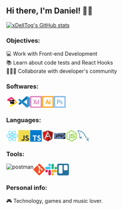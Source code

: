## Hi there, I'm Daniel! 👋🏼

[![xDellTog's GitHub stats](https://github-readme-stats.vercel.app/api?username=xdelltog&count_private=true&show_icons=true&hide=stars,prs,issues&include_all_commits=true)](https://github.com/xdelltog)

### Objectives: 
💻 Work with Front-end Development <br>
📚 Learn about code tests and React Hooks <br>
👨🏻‍💻 Collaborate with developer's community

### Softwares:
<div style="display: flex; align-items: center;">
  <img title="JetBrains" height="32"  alt="jetbrains"
       src="https://raw.githubusercontent.com/devicons/devicon/master/icons/jetbrains/jetbrains-original.svg">
  <img title="VSCode" height="32"  alt="vscode"
       src="https://raw.githubusercontent.com/devicons/devicon/master/icons/vscode/vscode-original.svg">
  <img title="Adobe XD" height="32"  alt="adobexd"
       src="https://raw.githubusercontent.com/devicons/devicon/master/icons/xd/xd-line.svg">
  <img title="Adobe Illustrator" height="32"  alt="adobeillustrator"
       src="https://raw.githubusercontent.com/devicons/devicon/master/icons/illustrator/illustrator-line.svg">
  <img title="Adobe Photoshop" height="32"  alt="adobephotoshop"
       src="https://raw.githubusercontent.com/devicons/devicon/master/icons/photoshop/photoshop-line.svg">
</div>

### Languages:
<div style="display: flex; align-items: center;">
  <img title="React JS" height="32"  alt="react"
       src="https://raw.githubusercontent.com/devicons/devicon/master/icons/react/react-original.svg">
  <img title="Javascript" height="32"  alt="js"
       src="https://raw.githubusercontent.com/devicons/devicon/master/icons/javascript/javascript-original.svg">
  <img title="Typescript" height="32"  alt="ts"
       src="https://raw.githubusercontent.com/devicons/devicon/master/icons/typescript/typescript-original.svg">
  <img title="Angular" height="32"  alt="angular"
       src="https://raw.githubusercontent.com/devicons/devicon/master/icons/angularjs/angularjs-original.svg">
  <img title="PHP" height="32"  alt="php"
       src="https://raw.githubusercontent.com/devicons/devicon/master/icons/php/php-original.svg">
  <img title="NodeJS" height="32"  alt="nodejs"
       src="https://raw.githubusercontent.com/devicons/devicon/master/icons/nodejs/nodejs-original.svg">
  <img title="MySQL" height="32"  alt="mysql"
       src="https://raw.githubusercontent.com/devicons/devicon/master/icons/mysql/mysql-original.svg">
</div>

### Tools:
<div style="display: flex; align-items: center;">
  <img title="postman" height="32"  alt="postman"
       src="https://user-images.githubusercontent.com/2676579/34940598-17cc20f0-f9be-11e7-8c6d-f0190d502d64.png">
  <img title="git" height="32"  alt="git"
       src="https://raw.githubusercontent.com/devicons/devicon/master/icons/git/git-original.svg">
  <img title="slack" height="32"  alt="slack"
       src="https://raw.githubusercontent.com/devicons/devicon/master/icons/slack/slack-original.svg">
  <img title="trello" height="32"  alt="trello"
       src="https://raw.githubusercontent.com/devicons/devicon/master/icons/trello/trello-plain.svg">
</div>

### Personal info:
🎮 Technology, games and music lover.


